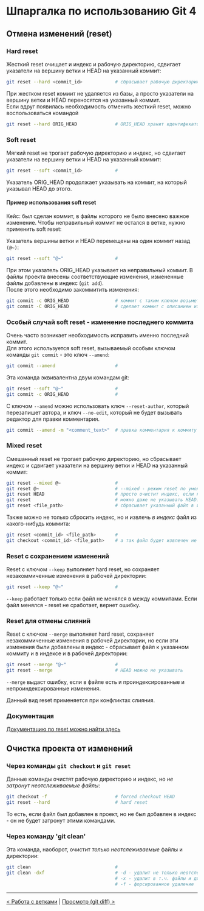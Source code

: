 # Шпаргалка по использованию Git 4

## Отмена изменений (reset)

### Hard reset

Жесткий reset очищает и индекс и рабочую директорию, сдвигает указатели на вершину ветки и HEAD на указанный коммит:

```bash
git reset --hard <commit_id>            # сбрасывает рабочую директорию и индекс на указанный коммит
```

При жестком reset комиит не удаляется из базы, а просто указатели на вершину ветки и HEAD переносятся на указанный коммит.  
Если вдруг появилась необходимость отменить жесткий reset, можно воспользоваться командой

```bash
git reset --hard ORIG_HEAD              # ORIG_HEAD хранит идентификатор коммита, на котором находился указатель HEAD до его перемещения в последний раз
```

### Soft reset

Мягкий reset не трогает рабочую директорию и индекс, но сдвигает указатели на вершину ветки и HEAD на указанный коммит:

```bash
git reset --soft <commit_id>            #
```

Указатель ORIG_HEAD продолжает указывать на коммит, на который указывал HEAD до этого.

#### Пример использования soft reset

Кейс: был сделан коммит, в файлы которого не было внесено важное изменение. Чтобы неправильный коммит не остался в ветке, нужно применить soft reset:

Указатель вершины ветки и HEAD перемещены на один коммит назад `(@~)`:

```bash
git reset --soft "@~"                   #
```

При этом указатель ORIG_HEAD указывает на неправильный коммит.
В файлы проекта внесены соответствующие изменения, измененные файлы добавлены в индекс (`git add`).  
После этого необходимо закоммитить изменения:

```bash
git commit -c ORIG_HEAD                 # коммит с таким ключом возьмет описание из коммита, на который указывает ORIG_HEAD и откроет его на редактирование
git commit -С ORIG_HEAD                 # сделает коммит с описанием из коммита, на который указывает ORIG_HEAD
```

### Особый случай soft reset - изменение последнего коммита

Очень часто возникает необходимость исправить именно последний коммит.  
Для этого используется soft reset, вызываемый особым ключом команды `git commit` - это ключ `--amend`:

```bash
git commit --amend                      #
```

Эта команда эквивалентна двум командам git:

```bash
git reset --soft "@~"                   #
git commit -c ORIG_HEAD                 #
```

С ключом `--amend` можно использовать ключ `--reset-author`, который перезапишет автора, и ключ `--no-edit`, который не будет вызывать редактор для правки комментария.

```bash
git commit --amend -m "<comment_text>"  # правка комментария к коммиту прямо из командной строки
```

### Mixed reset

Смешанный reset не трогает рабочую директорию, но сбрасывает индекс и сдвигает указатели на вершину ветки и HEAD на указанный коммит:

```bash
git reset --mixed @~                    #
git reset @~                            # --mixed - режим reset по умолчанию
git reset HEAD                          # просто очистит индекс, если коммитить пока рановато
git reset                               # можно даже не указывать HEAD!
git reset <file_path>                   # сбрасывает указанный файл в индексе. Фактически, отменяет git add <file_path>
```

Также можно не только сбросить индекс, но и извлечь *в индекс* файл из какого-нибудь коммита:

```bash
git reset <commit_id> <file_path>       #
git checkout <commit_id> <file_path>    # а так файл будет извлечен не только в индекс, но и в рабочую директорию
```

### Reset с сохранением изменений

Reset с ключом `--keep` выполняет hard reset, но сохраняет незакоммиченные изменения в рабочей директории:

```bash
git reset --keep "@~"                   #
```

`--keep` работает только если файл не менялся в между коммитами. Если файл менялся - reset не сработает, вернет ошибку.

### Reset для отмены слияний

Reset с ключом `--merge` выполняет hard reset, сохраняет незакоммиченные изменения в рабочей директории, но если эти изменения были добавлены в индекс - сбрасывает файл к указанном коммиту и в индексе и в рабочей директории:

```bash
git reset --merge "@~"                  #
git reset --merge                       # HEAD можно не указывать
```

`--merge` выдаст ошибку, если в файле есть и проиндексированные и непроиндексированные изменения.

Данный вид reset применяется при конфликтах слияния.

### Документация

[Документацию по reset можно найти здесь](https://git-scm.com/docs/git-reset)

## Очистка проекта от изменений

### Через команды `git checkout` и `git reset`

Данные команды очистят рабочую директорию и индекс, но *не затронут неотслеживаемые файлы*:

```bash
git checkout -f                         # forced checkout HEAD
git reset --hard                        # hard reset
```

То есть, если файл был добавлен в проект, но не был добавлен в индекс - он не будет затронут этими командами.

### Через команду 'git clean'

Эта команда, наоборот, очистит *только неотслеживаемые* файлы и директории:

```bash
git clean                               #
git clean -dxf                          # -d - удалит не только неотслеживаемые файлы, но и неотслеживаеемые директории
                                        # -x - удалит в т.ч. файлы и директории, игнорируемые через файл .gitignore
                                        # -f - форсированное удаление
```

***

[< Работа с ветками](git-cheat-sheet-3.md) | [Просмотр (git diff) >](git-cheat-sheet-5.md)
